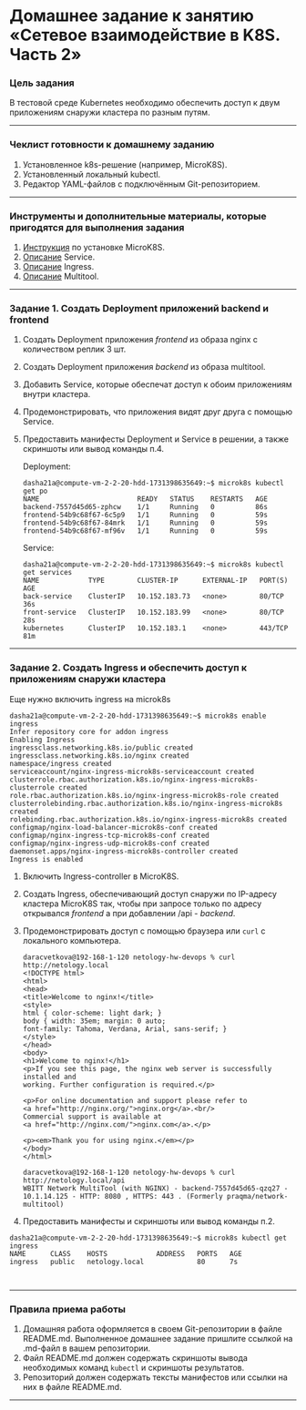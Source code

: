 # Домашнее задание к занятию «Сетевое взаимодействие в K8S. Часть 2»

### Цель задания

В тестовой среде Kubernetes необходимо обеспечить доступ к двум приложениям снаружи кластера по разным путям.

------

### Чеклист готовности к домашнему заданию

1. Установленное k8s-решение (например, MicroK8S).
2. Установленный локальный kubectl.
3. Редактор YAML-файлов с подключённым Git-репозиторием.

------

### Инструменты и дополнительные материалы, которые пригодятся для выполнения задания

1. [Инструкция](https://microk8s.io/docs/getting-started) по установке MicroK8S.
2. [Описание](https://kubernetes.io/docs/concepts/services-networking/service/) Service.
3. [Описание](https://kubernetes.io/docs/concepts/services-networking/ingress/) Ingress.
4. [Описание](https://github.com/wbitt/Network-MultiTool) Multitool.

------

### Задание 1. Создать Deployment приложений backend и frontend

1. Создать Deployment приложения _frontend_ из образа nginx с количеством реплик 3 шт.
2. Создать Deployment приложения _backend_ из образа multitool.
3. Добавить Service, которые обеспечат доступ к обоим приложениям внутри кластера.
4. Продемонстрировать, что приложения видят друг друга с помощью Service.
      [](img/1.png)
      [](img/2.png)
5. Предоставить манифесты Deployment и Service в решении, а также скриншоты или вывод команды п.4.

    Deployment:
    [](file/deployment_frontend.yaml)
    [](file/deployment_backend.yaml)

    ```text
    dasha21a@compute-vm-2-2-20-hdd-1731398635649:~$ microk8s kubectl get po
    NAME                        READY   STATUS    RESTARTS   AGE
    backend-7557d45d65-zphcw    1/1     Running   0          86s
    frontend-54b9c68f67-6c5p9   1/1     Running   0          59s
    frontend-54b9c68f67-84mrk   1/1     Running   0          59s
    frontend-54b9c68f67-mf96v   1/1     Running   0          59s
    
    ```
   
    Service:
    [](file/service_frontend.yaml)
    [](file/service_backend.yaml)

    ```text
    dasha21a@compute-vm-2-2-20-hdd-1731398635649:~$ microk8s kubectl get services
    NAME            TYPE        CLUSTER-IP      EXTERNAL-IP   PORT(S)   AGE
    back-service    ClusterIP   10.152.183.73   <none>        80/TCP    36s
    front-service   ClusterIP   10.152.183.99   <none>        80/TCP    28s
    kubernetes      ClusterIP   10.152.183.1    <none>        443/TCP   81m
    
    ```

------

### Задание 2. Создать Ingress и обеспечить доступ к приложениям снаружи кластера

Еще нужно включить ingress на microk8s
```text
dasha21a@compute-vm-2-2-20-hdd-1731398635649:~$ microk8s enable ingress
Infer repository core for addon ingress
Enabling Ingress
ingressclass.networking.k8s.io/public created
ingressclass.networking.k8s.io/nginx created
namespace/ingress created
serviceaccount/nginx-ingress-microk8s-serviceaccount created
clusterrole.rbac.authorization.k8s.io/nginx-ingress-microk8s-clusterrole created
role.rbac.authorization.k8s.io/nginx-ingress-microk8s-role created
clusterrolebinding.rbac.authorization.k8s.io/nginx-ingress-microk8s created
rolebinding.rbac.authorization.k8s.io/nginx-ingress-microk8s created
configmap/nginx-load-balancer-microk8s-conf created
configmap/nginx-ingress-tcp-microk8s-conf created
configmap/nginx-ingress-udp-microk8s-conf created
daemonset.apps/nginx-ingress-microk8s-controller created
Ingress is enabled
```

1. Включить Ingress-controller в MicroK8S.
2. Создать Ingress, обеспечивающий доступ снаружи по IP-адресу кластера MicroK8S так, чтобы при запросе только по адресу открывался _frontend_ а при добавлении /api - _backend_.
3. Продемонстрировать доступ с помощью браузера или `curl` с локального компьютера.

   ```text
   daracvetkova@192-168-1-120 netology-hw-devops % curl http://netology.local
   <!DOCTYPE html>
   <html>
   <head>
   <title>Welcome to nginx!</title>
   <style>
   html { color-scheme: light dark; }
   body { width: 35em; margin: 0 auto;
   font-family: Tahoma, Verdana, Arial, sans-serif; }
   </style>
   </head>
   <body>
   <h1>Welcome to nginx!</h1>
   <p>If you see this page, the nginx web server is successfully installed and
   working. Further configuration is required.</p>
   
   <p>For online documentation and support please refer to
   <a href="http://nginx.org/">nginx.org</a>.<br/>
   Commercial support is available at
   <a href="http://nginx.com/">nginx.com</a>.</p>
   
   <p><em>Thank you for using nginx.</em></p>
   </body>
   </html>
   ```
      ```text
   daracvetkova@192-168-1-120 netology-hw-devops % curl http://netology.local/api
    WBITT Network MultiTool (with NGINX) - backend-7557d45d65-qzq27 - 10.1.14.125 - HTTP: 8080 , HTTPS: 443 . (Formerly praqma/network-multitool)

   ```
4. Предоставить манифесты и скриншоты или вывод команды п.2.
    [](file/ingress.yaml)

```text
dasha21a@compute-vm-2-2-20-hdd-1731398635649:~$ microk8s kubectl get ingress
NAME      CLASS    HOSTS            ADDRESS   PORTS   AGE
ingress   public   netology.local             80      7s



```
------

### Правила приема работы

1. Домашняя работа оформляется в своем Git-репозитории в файле README.md. Выполненное домашнее задание пришлите ссылкой на .md-файл в вашем репозитории.
2. Файл README.md должен содержать скриншоты вывода необходимых команд `kubectl` и скриншоты результатов.
3. Репозиторий должен содержать тексты манифестов или ссылки на них в файле README.md.

------